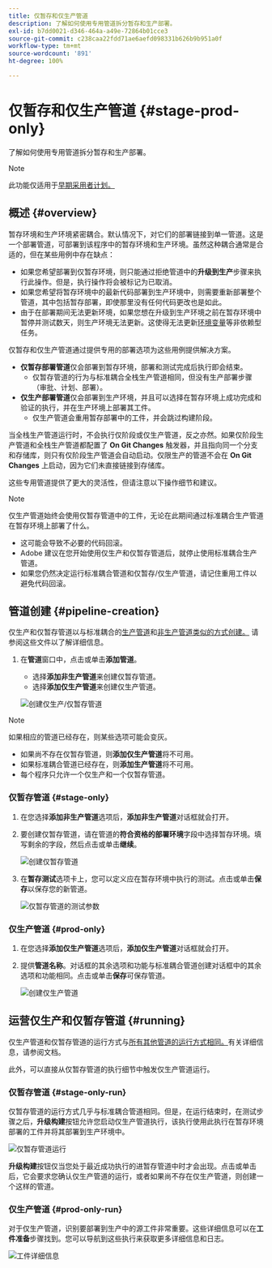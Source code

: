 ```yaml
---
title: 仅暂存和仅生产管道
description: 了解如何使用专用管道拆分暂存和生产部署。
exl-id: b7dd0021-d346-464a-a49e-72864b01cce3
source-git-commit: c238caa22fdd71ae6aefd098331b626b9b951a0f
workflow-type: tm+mt
source-wordcount: '891'
ht-degree: 100%

---
```


# 仅暂存和仅生产管道 {#stage-prod-only}

了解如何使用专用管道拆分暂存和生产部署。

>[!NOTE]
>
>此功能仅适用于[早期采用者计划。](/help/release-notes/current.md#early-adoption)

## 概述 {#overview}

暂存环境和生产环境紧密耦合。默认情况下，对它们的部署链接到单一管道。这是一个部署管道，可部署到该程序中的暂存环境和生产环境。虽然这种耦合通常是合适的，但在某些用例中存在缺点：

* 如果您希望部署到仅暂存环境，则只能通过拒绝管道中的&#x200B;**升级到生产**&#x200B;步骤来执行此操作。但是，执行操作将会被标记为已取消。
* 如果您希望将暂存环境中的最新代码部署到生产环境中，则需要重新部署整个管道，其中包括暂存部署，即使那里没有任何代码更改也是如此。
* 由于在部署期间无法更新环境，如果您想在升级到生产环境之前在暂存环境中暂停并测试数天，则生产环境无法更新。这使得无法更新[环境变量](/help/getting-started/build-environment.md#environment-variables)等非依赖型任务。

仅暂存和仅生产管道通过提供专用的部署选项为这些用例提供解决方案。

* **仅暂存部署管道**&#x200B;仅会部署到暂存环境，部署和测试完成后执行即会结束。
   * 仅暂存管道的行为与标准耦合全栈生产管道相同，但没有生产部署步骤（审批、计划、部署）。
* **仅生产部署管道**&#x200B;仅会部署到生产环境，并且可以选择在暂存环境上成功完成和验证的执行，并在生产环境上部署其工件。
   * 仅生产管道会重用暂存部署中的工件，并会跳过构建阶段。

当全栈生产管道运行时，不会执行仅阶段或仅生产管道，反之亦然。如果仅阶段生产管道和全栈生产管道都配置了 **On Git Changes** 触发器，并且指向同一个分支和存储库，则只有仅阶段生产管道会自动启动。仅限生产的管道不会在 **On Git Changes** 上启动，因为它们未直接链接到存储库。

这些专用管道提供了更大的灵活性，但请注意以下操作细节和建议。

>[!NOTE]
>
>仅生产管道始终会使用仅暂存管道中的工件，无论在此期间通过标准耦合生产管道在暂存环境上部署了什么。
>
>* 这可能会导致不必要的代码回滚。
>* Adobe 建议在您开始使用仅生产和仅暂存管道后，就停止使用标准耦合生产管道。
>* 如果您仍然决定运行标准耦合管道和仅暂存/仅生产管道，请记住重用工件以避免代码回滚。

## 管道创建 {#pipeline-creation}

仅生产和仅暂存管道以与标准耦合的[生产管道](/help/using/production-pipelines.md)和[非生产管道类似的方式创建。](/help/using/non-production-pipelines.md) 请参阅这些文件以了解详细信息。

1. 在&#x200B;**管道**&#x200B;窗口中，点击或单击&#x200B;**添加管道**。

   * 选择&#x200B;**添加非生产管道**&#x200B;来创建仅暂存管道。
   * 选择&#x200B;**添加仅生产管道**&#x200B;来创建仅生产管道。

   ![创建仅生产/仅暂存管道](/help/assets/configure-pipelines/prod-stage-pipelines.png)

>[!NOTE]
>
>如果相应的管道已经存在，则某些选项可能会变灰。
>
>* 如果尚不存在仅暂存管道，则&#x200B;**添加仅生产管道**&#x200B;将不可用。
>* 如果标准耦合管道已经存在，则&#x200B;**添加生产管道**&#x200B;将不可用。
>* 每个程序只允许一个仅生产和一个仅暂存管道。

### 仅暂存管道 {#stage-only}

1. 在您选择&#x200B;**添加非生产管道**&#x200B;选项后，**添加非生产管道**&#x200B;对话框就会打开。
1. 要创建仅暂存管道，请在管道的&#x200B;**符合资格的部署环境**&#x200B;字段中选择暂存环境。填写剩余的字段，然后点击或单击&#x200B;**继续**。

   ![创建仅暂存管道](/help/assets/configure-pipelines/stage-only.png)

1. 在&#x200B;**暂存测试**&#x200B;选项卡上，您可以定义应在暂存环境中执行的测试。点击或单击&#x200B;**保存**&#x200B;以保存您的新管道。

   ![仅暂存管道的测试参数](/help/assets/configure-pipelines/stage-only-test.png)

### 仅生产管道 {#prod-only}

1. 在您选择&#x200B;**添加仅生产管道**&#x200B;选项后，**添加仅生产管道**&#x200B;对话框就会打开。
1. 提供&#x200B;**管道名称**。对话框的其余选项和功能与标准耦合管道创建对话框中的其余选项和功能相同。点击或单击&#x200B;**保存**&#x200B;可保存管道。

   ![创建仅生产管道](/help/assets/configure-pipelines/prod-only-pipeline.png)

## 运营仅生产和仅暂存管道 {#running}

仅生产管道和仅暂存管道的运行方式与[所有其他管道的运行方式相同。](/help/using/managing-pipelines.md#running-pipelines)有关详细信息，请参阅文档。

此外，可以直接从仅暂存管道的执行细节中触发仅生产管道运行。

### 仅暂存管道 {#stage-only-run}

仅暂存管道的运行方式几乎与标准耦合管道相同。但是，在运行结束时，在测试步骤之后，**升级构建**&#x200B;按钮允许您启动仅生产管道执行，该执行使用此执行在暂存环境部署的工件并将其部署到生产环境中。

![仅暂存管道运行](/help/assets/configure-pipelines/stage-only-pipeline-run.png)

**升级构建**&#x200B;按钮仅当您处于最近成功执行的进暂存管道中时才会出现。点击或单击后，它会要求您确认仅生产管道的运行，或者如果尚不存在仅生产管道，则创建一个这样的管道。

### 仅生产管道 {#prod-only-run}

对于仅生产管道，识别要部署到生产中的源工件非常重要。这些详细信息可以在&#x200B;**工件准备**&#x200B;步骤找到。您可以导航到这些执行来获取更多详细信息和日志。

![工件详细信息](/help/assets/configure-pipelines/prod-only-pipeline-run.png)
